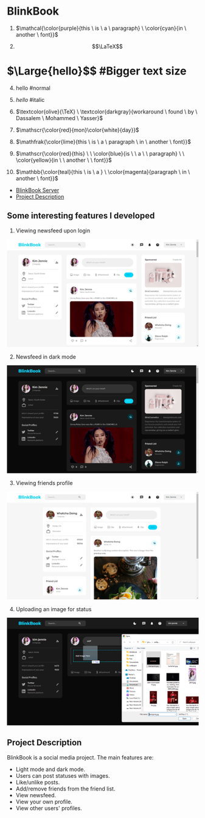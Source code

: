 # BlinkBook

1. $\mathcal{\color{purple}{this \ is \ a \ paragraph} \ \color{cyan}{in \ another \ font}}$

2. $$\LaTeX$$

# $\Large{hello}$$ #Bigger text size

4. $\text{hello}$ #normal

5. $\textit{hello}$ #italic

6. $\textcolor{olive}{\TeX} \ \textcolor{darkgray}{workaround \ found \ by \ Dassalem \ Mohammed \ Yasser}$

7. $\mathscr{\color{red}{mon}\color{white}{day}}$

8. $\mathfrak{\color{lime}{this \ is \ a \ paragraph \ in \ another \ font}}$

9. $\mathscr{\color{red}{this} \ \ \color{blue}{is \ \ a \ \ paragraph} \ \ \color{yellow}{in \ \ another \ \ font}}$

10. $\mathbb{\color{teal}{this \ is \ a } \ \color{magenta}{paragraph \ in \ another \ font}}$

- [BlinkBook Server](https://github.com/ThakurSaad/blinkbook-server)
- [Project Description](https://github.com/ThakurSaad/blinkbook-client#project-description)

## Some interesting features I developed

1. Viewing newsfeed upon login

![BlinkBook 1](<https://github.com/ThakurSaad/blinkbook-client/blob/main/src/assets/blinkbook%20(1).png>)

2. Newsfeed in dark mode

![BlinkBook 4](<https://github.com/ThakurSaad/blinkbook-client/blob/main/src/assets/blinkbook%20(4).png>)

3. Viewing friends profile

![BlinkBook 3](<https://github.com/ThakurSaad/blinkbook-client/blob/main/src/assets/blinkbook%20(3).png>)

4. Uploading an image for status

![BlinkBook 2](<https://github.com/ThakurSaad/blinkbook-client/blob/main/src/assets/blinkbook%20(2).png>)

## Project Description

BlinkBook is a social media project. The main features are:

- Light mode and dark mode.
- Users can post statuses with images.
- Like/unlike posts.
- Add/remove friends from the friend list.
- View newsfeed.
- View your own profile.
- View other users' profiles.
